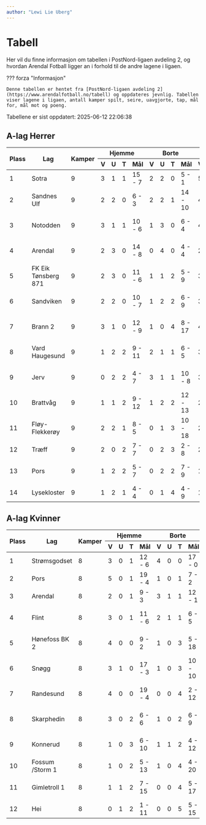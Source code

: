 ```yaml
---
author: "Lewi Lie Uberg"
---
```


# Tabell

Her vil du finne informasjon om tabellen i PostNord-ligaen avdeling 2, og hvordan Arendal Fotball ligger an i forhold til de andre lagene i ligaen.

??? forza "Informasjon"

    Denne tabellen er hentet fra [PostNord-ligaen avdeling 2](https://www.arendalfotball.no/tabell) og oppdateres jevnlig. Tabellen viser lagene i ligaen, antall kamper spilt, seire, uavgjorte, tap, mål for, mål mot og poeng.

Tabellene er sist oppdatert: 2025-06-12 22:06:38

## A-lag Herrer

<table>
  <thead>
    <tr class="row-highlight">
      <th rowspan="2">Plass</th>
      <th rowspan="2">Lag</th>
      <th rowspan="2">Kamper</th>
      <th colspan="4">Hjemme</th>
      <th colspan="4">Borte</th>
      <th colspan="5">Total</th>
      <th rowspan="2">Poeng</th>
    </tr>
    <tr class="row-highlight">
      <th>V</th>
      <th>U</th>
      <th>T</th>
      <th>Mål</th>
      <th>V</th>
      <th>U</th>
      <th>T</th>
      <th>Mål</th>
      <th>V</th>
      <th>U</th>
      <th>T</th>
      <th>Mål</th>
      <th>Diff</th>
    </tr>
  </thead>
  <tbody>
    <tr>
      <td>1</td>
      <td>Sotra</td>
      <td>9</td>
      <td>3</td>
      <td>1</td>
      <td>1</td>
      <td>15 - 7</td>
      <td>2</td>
      <td>2</td>
      <td>0</td>
      <td>5 - 1</td>
      <td>5</td>
      <td>3</td>
      <td>1</td>
      <td>20 - 8</td>
      <td>12</td>
      <td>18</td>
    </tr>
    <tr>
      <td>2</td>
      <td>Sandnes Ulf</td>
      <td>9</td>
      <td>2</td>
      <td>2</td>
      <td>0</td>
      <td>6 - 3</td>
      <td>2</td>
      <td>2</td>
      <td>1</td>
      <td>14 - 10</td>
      <td>4</td>
      <td>4</td>
      <td>1</td>
      <td>20 - 13</td>
      <td>7</td>
      <td>16</td>
    </tr>
    <tr>
      <td>3</td>
      <td>Notodden</td>
      <td>9</td>
      <td>3</td>
      <td>1</td>
      <td>1</td>
      <td>10 - 6</td>
      <td>1</td>
      <td>3</td>
      <td>0</td>
      <td>6 - 4</td>
      <td>4</td>
      <td>4</td>
      <td>1</td>
      <td>16 - 10</td>
      <td>6</td>
      <td>16</td>
    </tr>
    <tr class="row-highlight">
      <td>4</td>
      <td>Arendal</td>
      <td>9</td>
      <td>2</td>
      <td>3</td>
      <td>0</td>
      <td>14 - 8</td>
      <td>0</td>
      <td>4</td>
      <td>0</td>
      <td>4 - 4</td>
      <td>2</td>
      <td>7</td>
      <td>0</td>
      <td>18 - 12</td>
      <td>6</td>
      <td>13</td>
    </tr>
    <tr>
      <td>5</td>
      <td>FK Eik Tønsberg 871</td>
      <td>9</td>
      <td>2</td>
      <td>3</td>
      <td>0</td>
      <td>11 - 6</td>
      <td>1</td>
      <td>1</td>
      <td>2</td>
      <td>5 - 9</td>
      <td>3</td>
      <td>4</td>
      <td>2</td>
      <td>16 - 15</td>
      <td>1</td>
      <td>13</td>
    </tr>
    <tr>
      <td>6</td>
      <td>Sandviken</td>
      <td>9</td>
      <td>2</td>
      <td>2</td>
      <td>0</td>
      <td>10 - 7</td>
      <td>1</td>
      <td>2</td>
      <td>2</td>
      <td>6 - 9</td>
      <td>3</td>
      <td>4</td>
      <td>2</td>
      <td>16 - 16</td>
      <td>0</td>
      <td>13</td>
    </tr>
    <tr>
      <td>7</td>
      <td>Brann  2</td>
      <td>9</td>
      <td>3</td>
      <td>1</td>
      <td>0</td>
      <td>12 - 9</td>
      <td>1</td>
      <td>0</td>
      <td>4</td>
      <td>8 - 17</td>
      <td>4</td>
      <td>1</td>
      <td>4</td>
      <td>20 - 26</td>
      <td>-6</td>
      <td>13</td>
    </tr>
    <tr>
      <td>8</td>
      <td>Vard Haugesund</td>
      <td>9</td>
      <td>1</td>
      <td>2</td>
      <td>2</td>
      <td>9 - 11</td>
      <td>2</td>
      <td>1</td>
      <td>1</td>
      <td>6 - 5</td>
      <td>3</td>
      <td>3</td>
      <td>3</td>
      <td>15 - 16</td>
      <td>-1</td>
      <td>12</td>
    </tr>
    <tr>
      <td>9</td>
      <td>Jerv</td>
      <td>9</td>
      <td>0</td>
      <td>2</td>
      <td>2</td>
      <td>4 - 7</td>
      <td>3</td>
      <td>1</td>
      <td>1</td>
      <td>10 - 8</td>
      <td>3</td>
      <td>3</td>
      <td>3</td>
      <td>14 - 15</td>
      <td>-1</td>
      <td>12</td>
    </tr>
    <tr>
      <td>10</td>
      <td>Brattvåg</td>
      <td>9</td>
      <td>1</td>
      <td>1</td>
      <td>2</td>
      <td>9 - 12</td>
      <td>1</td>
      <td>2</td>
      <td>2</td>
      <td>12 - 13</td>
      <td>2</td>
      <td>3</td>
      <td>4</td>
      <td>21 - 25</td>
      <td>-4</td>
      <td>9</td>
    </tr>
    <tr>
      <td>11</td>
      <td>Fløy-Flekkerøy</td>
      <td>9</td>
      <td>2</td>
      <td>2</td>
      <td>1</td>
      <td>8 - 5</td>
      <td>0</td>
      <td>1</td>
      <td>3</td>
      <td>10 - 18</td>
      <td>2</td>
      <td>3</td>
      <td>4</td>
      <td>18 - 23</td>
      <td>-5</td>
      <td>9</td>
    </tr>
    <tr>
      <td>12</td>
      <td>Træff</td>
      <td>9</td>
      <td>2</td>
      <td>0</td>
      <td>2</td>
      <td>7 - 7</td>
      <td>0</td>
      <td>2</td>
      <td>3</td>
      <td>2 - 8</td>
      <td>2</td>
      <td>2</td>
      <td>5</td>
      <td>9 - 15</td>
      <td>-6</td>
      <td>8</td>
    </tr>
    <tr>
      <td>13</td>
      <td>Pors</td>
      <td>9</td>
      <td>1</td>
      <td>2</td>
      <td>2</td>
      <td>5 - 7</td>
      <td>0</td>
      <td>2</td>
      <td>2</td>
      <td>7 - 9</td>
      <td>1</td>
      <td>4</td>
      <td>4</td>
      <td>12 - 16</td>
      <td>-4</td>
      <td>7</td>
    </tr>
    <tr>
      <td>14</td>
      <td>Lysekloster</td>
      <td>9</td>
      <td>1</td>
      <td>2</td>
      <td>1</td>
      <td>4 - 4</td>
      <td>0</td>
      <td>1</td>
      <td>4</td>
      <td>4 - 9</td>
      <td>1</td>
      <td>3</td>
      <td>5</td>
      <td>8 - 13</td>
      <td>-5</td>
      <td>6</td>
    </tr>
  </tbody>
</table>

## A-lag Kvinner

<table>
  <thead>
    <tr class="row-highlight">
      <th rowspan="2">Plass</th>
      <th rowspan="2">Lag</th>
      <th rowspan="2">Kamper</th>
      <th colspan="4">Hjemme</th>
      <th colspan="4">Borte</th>
      <th colspan="5">Total</th>
      <th rowspan="2">Poeng</th>
    </tr>
    <tr class="row-highlight">
      <th>V</th>
      <th>U</th>
      <th>T</th>
      <th>Mål</th>
      <th>V</th>
      <th>U</th>
      <th>T</th>
      <th>Mål</th>
      <th>V</th>
      <th>U</th>
      <th>T</th>
      <th>Mål</th>
      <th>Diff</th>
    </tr>
  </thead>
  <tbody>
    <tr>
      <td>1</td>
      <td>Strømsgodset</td>
      <td>8</td>
      <td>3</td>
      <td>0</td>
      <td>1</td>
      <td>12 - 6</td>
      <td>4</td>
      <td>0</td>
      <td>0</td>
      <td>17 - 0</td>
      <td>7</td>
      <td>0</td>
      <td>1</td>
      <td>29 - 6</td>
      <td>23</td>
      <td>21</td>
    </tr>
    <tr>
      <td>2</td>
      <td>Pors</td>
      <td>8</td>
      <td>5</td>
      <td>0</td>
      <td>1</td>
      <td>19 - 4</td>
      <td>1</td>
      <td>0</td>
      <td>1</td>
      <td>7 - 2</td>
      <td>6</td>
      <td>0</td>
      <td>2</td>
      <td>26 - 6</td>
      <td>20</td>
      <td>18</td>
    </tr>
    <tr class="row-highlight">
      <td>3</td>
      <td>Arendal</td>
      <td>8</td>
      <td>2</td>
      <td>0</td>
      <td>1</td>
      <td>9 - 3</td>
      <td>3</td>
      <td>1</td>
      <td>1</td>
      <td>12 - 1</td>
      <td>5</td>
      <td>1</td>
      <td>2</td>
      <td>21 - 4</td>
      <td>17</td>
      <td>16</td>
    </tr>
    <tr>
      <td>4</td>
      <td>Flint</td>
      <td>8</td>
      <td>3</td>
      <td>0</td>
      <td>1</td>
      <td>11 - 6</td>
      <td>2</td>
      <td>1</td>
      <td>1</td>
      <td>6 - 5</td>
      <td>5</td>
      <td>1</td>
      <td>2</td>
      <td>17 - 11</td>
      <td>6</td>
      <td>16</td>
    </tr>
    <tr>
      <td>5</td>
      <td>Hønefoss BK 2</td>
      <td>8</td>
      <td>4</td>
      <td>0</td>
      <td>0</td>
      <td>9 - 2</td>
      <td>1</td>
      <td>0</td>
      <td>3</td>
      <td>5 - 18</td>
      <td>5</td>
      <td>0</td>
      <td>3</td>
      <td>14 - 20</td>
      <td>-6</td>
      <td>15</td>
    </tr>
    <tr>
      <td>6</td>
      <td>Snøgg</td>
      <td>8</td>
      <td>3</td>
      <td>1</td>
      <td>0</td>
      <td>17 - 3</td>
      <td>1</td>
      <td>0</td>
      <td>3</td>
      <td>10 - 10</td>
      <td>4</td>
      <td>1</td>
      <td>3</td>
      <td>27 - 13</td>
      <td>14</td>
      <td>13</td>
    </tr>
    <tr>
      <td>7</td>
      <td>Randesund</td>
      <td>8</td>
      <td>4</td>
      <td>0</td>
      <td>0</td>
      <td>19 - 4</td>
      <td>0</td>
      <td>0</td>
      <td>4</td>
      <td>2 - 12</td>
      <td>4</td>
      <td>0</td>
      <td>4</td>
      <td>21 - 16</td>
      <td>5</td>
      <td>12</td>
    </tr>
    <tr>
      <td>8</td>
      <td>Skarphedin</td>
      <td>8</td>
      <td>3</td>
      <td>0</td>
      <td>2</td>
      <td>6 - 6</td>
      <td>1</td>
      <td>0</td>
      <td>2</td>
      <td>6 - 9</td>
      <td>4</td>
      <td>0</td>
      <td>4</td>
      <td>12 - 15</td>
      <td>-3</td>
      <td>12</td>
    </tr>
    <tr>
      <td>9</td>
      <td>Konnerud</td>
      <td>8</td>
      <td>1</td>
      <td>0</td>
      <td>3</td>
      <td>6 - 10</td>
      <td>1</td>
      <td>1</td>
      <td>2</td>
      <td>4 - 12</td>
      <td>2</td>
      <td>1</td>
      <td>5</td>
      <td>10 - 22</td>
      <td>-12</td>
      <td>7</td>
    </tr>
    <tr>
      <td>10</td>
      <td>Fossum /Storm 1</td>
      <td>8</td>
      <td>1</td>
      <td>0</td>
      <td>2</td>
      <td>5 - 13</td>
      <td>1</td>
      <td>0</td>
      <td>4</td>
      <td>4 - 20</td>
      <td>2</td>
      <td>0</td>
      <td>6</td>
      <td>9 - 33</td>
      <td>-24</td>
      <td>6</td>
    </tr>
    <tr>
      <td>11</td>
      <td>Gimletroll 1</td>
      <td>8</td>
      <td>1</td>
      <td>1</td>
      <td>2</td>
      <td>7 - 15</td>
      <td>0</td>
      <td>0</td>
      <td>4</td>
      <td>5 - 17</td>
      <td>1</td>
      <td>1</td>
      <td>6</td>
      <td>12 - 32</td>
      <td>-20</td>
      <td>4</td>
    </tr>
    <tr>
      <td>12</td>
      <td>Hei</td>
      <td>8</td>
      <td>0</td>
      <td>1</td>
      <td>2</td>
      <td>1 - 11</td>
      <td>0</td>
      <td>0</td>
      <td>5</td>
      <td>5 - 15</td>
      <td>0</td>
      <td>1</td>
      <td>7</td>
      <td>6 - 26</td>
      <td>-20</td>
      <td>1</td>
    </tr>
  </tbody>
</table>
